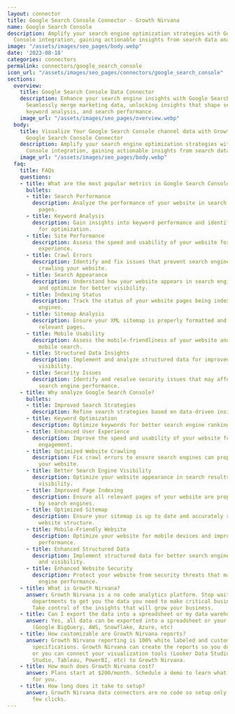 ```yaml
---
layout: connector
title: Google Search Console Connector - Growth Nirvana
name: Google Search Console
description: Amplify your search engine optimization strategies with Google Search
  Console integration, gaining actionable insights from search data analysis.
image: "/assets/images/seo_pages/body.webp"
date: '2023-08-18'
categories: connectors
permalink: connectors/google_search_console
icon_url: "/assets/images/seo_pages/connectors/google_search_console"
sections:
  overview:
    title: Google Search Console Data Connector
    description: Enhance your search engine insights with Google Search Console integration.
      Seamlessly merge marketing data, unlocking insights that shape search strategies,
      keyword analysis, and search performance.
    image_url: "/assets/images/seo_pages/overview.webp"
  body:
    title: Visualize Your Google Search Console channel data with Growth Nirvana's
      Google Search Console Connector
    description: Amplify your search engine optimization strategies with Google Search
      Console integration, gaining actionable insights from search data analysis.
    image_url: "/assets/images/seo_pages/body.webp"
  faq:
    title: FAQs
    questions:
    - title: What are the most popular metrics in Google Search Console to analyze?
      bullets:
      - title: Search Performance
        description: Analyze the performance of your website in search engine results
          pages.
      - title: Keyword Analysis
        description: Gain insights into keyword performance and identify opportunities
          for optimization.
      - title: Site Performance
        description: Assess the speed and usability of your website for improved user
          experience.
      - title: Crawl Errors
        description: Identify and fix issues that prevent search engines from properly
          crawling your website.
      - title: Search Appearance
        description: Understand how your website appears in search engine results
          and optimize for better visibility.
      - title: Indexing Status
        description: Track the status of your website pages being indexed by search
          engines.
      - title: Sitemap Analysis
        description: Ensure your XML sitemap is properly formatted and includes all
          relevant pages.
      - title: Mobile Usability
        description: Assess the mobile-friendliness of your website and optimize for
          mobile search.
      - title: Structured Data Insights
        description: Implement and analyze structured data for improved search engine
          visibility.
      - title: Security Issues
        description: Identify and resolve security issues that may affect your website's
          search engine performance.
    - title: Why analyze Google Search Console?
      bullets:
      - title: Improved Search Strategies
        description: Refine search strategies based on data-driven insights.
      - title: Keyword Optimization
        description: Optimize keywords for better search engine rankings.
      - title: Enhanced User Experience
        description: Improve the speed and usability of your website for better user
          engagement.
      - title: Optimized Website Crawling
        description: Fix crawl errors to ensure search engines can properly crawl
          your website.
      - title: Better Search Engine Visibility
        description: Optimize your website appearance in search results for increased
          visibility.
      - title: Improved Page Indexing
        description: Ensure all relevant pages of your website are properly indexed
          by search engines.
      - title: Optimized Sitemap
        description: Ensure your sitemap is up to date and accurately represents your
          website structure.
      - title: Mobile-Friendly Website
        description: Optimize your website for mobile devices and improve mobile search
          performance.
      - title: Enhanced Structured Data
        description: Implement structured data for better search engine understanding
          and visibility.
      - title: Enhanced Website Security
        description: Protect your website from security threats that may impact search
          engine performance.
    - title: What is Growth Nirvana?
      answer: Growth Nirvana is a no code analytics platform. Stop waiting for other
        departments to get you the data you need to make critical business decisions.
        Take control of the insights that will grow your business.
    - title: Can I export the data into a spreadsheet or my data warehouse?
      answer: Yes, all data can be exported into a spreadsheet or your data warehouse
        (Google BigQuery, AWS, Snowflake, Azure, etc)
    - title: How customizable are Growth Nirvana reports?
      answer: Growth Nirvana reporting is 100% white labeled and customized to your
        specifications. Growth Nirvana can create the reports so you don’t have to
        or you can connect your visualization tools (Looker Data Studio/Google Data
        Studio, Tableau, PowerBI, etc) to Growth Nirvana.
    - title: How much does Growth Nirvana cost?
      answer: Plans start at $200/month. Schedule a demo to learn what plan is best
        for you.
    - title: How long does it take to setup?
      answer: Growth Nirvana data connectors are no code so setup only requires a
        few clicks.
---
```

